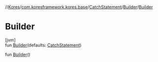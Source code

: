//[Kores](../../../../index.md)/[com.koresframework.kores.base](../../index.md)/[CatchStatement](../index.md)/[Builder](index.md)/[Builder](-builder.md)

# Builder

[jvm]\
fun [Builder](-builder.md)(defaults: [CatchStatement](../index.md))

fun [Builder](-builder.md)()
